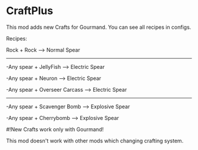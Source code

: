 # CraftPlus

This mod adds new Crafts for Gourmand. You can see all recipes in configs.

Recipes:

Rock + Rock --> Normal Spear

-----------------------------------------------------------------------

-Any spear + JellyFish --> Electric Spear

-Any spear + Neuron --> Electric Spear

-Any spear + Overseer Carcass --> Electric Spear

-----------------------------------------------------------------------

-Any spear + Scavenger Bomb --> Explosive Spear

-Any spear + Cherrybomb --> Explosive Spear

#!New Crafts work only with Gourmand!

This mod doesn't work with other mods which changing crafting system.

